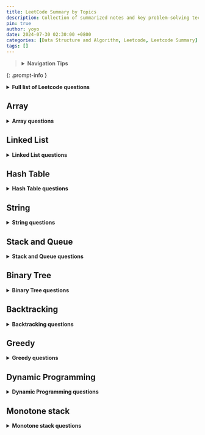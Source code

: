 ```yaml
---
title: LeetCode Summary by Topics
description: Collection of summarized notes and key problem-solving techniques for various LeetCode topics. 
pin: true
author: yoyo
date: 2024-07-30 02:30:00 +0800
categories: [Data Structure and Algorithm, Leetcode, Leetcode Summary]
tags: []
---
```


> <details>
>  <summary><strong>Navigation Tips</strong></summary>
>  <ul>
>    <li>Use the <strong>search feature</strong> in your browser (Ctrl + F or Command + F) to quickly find specific days or topics.> > </li>
>    <li>Bookmark this page for easy access in the future.</li>
>  </ul>
> </details>
{: .prompt-info }

<details>
  <summary><strong>Full list of Leetcode questions</strong></summary>

<table>
  <thead>
    <tr>
      <th>Topic</th>
      <th>Link to the problem sets</th>
    </tr>
  </thead>
  <tbody>
    {% assign topics = "Array,Linked List,Hash Table,String,Stack and Queue,Binary Tree,Backtracking,Greedy,Dynamic Programming,Monotone stack" | split: ',' %}
    
    {% for topic in topics %}
    <tr>
      <td><strong><a href="#{{ topic | downcase | replace: ' ', '-' }}">{{ topic }}</a></strong></td>
      <td>
        {% for post in site.posts %}
          {% if topic == post.categories[-1] %}
            <a href="{{ post.url }}">{{ post.title }}</a> <br>
          {% endif %}
        {% endfor %}
      </td>
    </tr>
    {% endfor %}
  </tbody>
</table>



<table>
  <thead>
    <tr>
      <th>Topic</th>
      <th>Link to the problem sets</th>
    </tr>
  </thead>
  <tbody>
    {% assign topics = "Array,Linked List,Hash Table,String,Stack and Queue,Binary Tree,Backtracking,Greedy,Dynamic Programming" | split: ',' %}
    
    {% for topic in topics %}
      {% assign posts_in_category = site.categories[topic] | sort: 'date' %}
      <tr>
        <td><strong><a href="#{{ topic | downcase | replace: ' ', '-' }}">{{ topic }}</a></strong></td>
        <td>
          {% if posts_in_category %}
            {% for post in posts_in_category %}
              <a href="{{ post.url }}">{{ post.title }}</a> <br>
            {% endfor %}
          {% else %}
            No posts available for this topic.
          {% endif %}
        </td>
      </tr>
    {% endfor %}
  </tbody>
</table>



  
</details>



## Array

<details>
  <summary><strong>Array questions</strong></summary>
{% include category-post-scroll.html category="Array" scroll=true %}
</details>

## Linked List

<details>
  <summary><strong>Linked List questions</strong></summary>
{% include category-post-scroll.html category="Linked List" scroll=true %}
</details>

## Hash Table

<details>
  <summary><strong>Hash Table questions</strong></summary>
{% include category-post-scroll.html category="Hash Table" scroll=true %}
</details>

## String

<details>
  <summary><strong>String questions</strong></summary>
{% include category-post-scroll.html category="String" scroll=true %}
</details>

## Stack and Queue

<details>
  <summary><strong>Stack and Queue questions</strong></summary>
{% include category-post-scroll.html category="Stack and Queue" scroll=true %}
</details>

## Binary Tree

<details>
  <summary><strong>Binary Tree questions</strong></summary>
{% include category-post-scroll.html category="Binary Tree" scroll=true %}
</details>

## Backtracking

<details>
  <summary><strong>Backtracking questions</strong></summary>
{% include category-post-scroll.html category="Backtracking" scroll=true %}
</details>

## Greedy

<details>
  <summary><strong>Greedy questions</strong></summary>
{% include category-post-scroll.html category="Greedy" scroll=true %}
</details>

## Dynamic Programming

<details>
  <summary><strong>Dynamic Programming questions</strong></summary>
{% include category-post-scroll.html category="Dynamic Programming" scroll=true %}
</details>

## Monotone stack

<details>
  <summary><strong>Monotone stack questions</strong></summary>
{% include category-post-scroll.html category="Monotone stack" scroll=true %}
</details>
